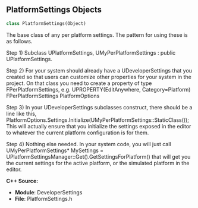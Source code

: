 ## PlatformSettings Objects

```python
class PlatformSettings(Object)
```

The base class of any per platform settings.  The pattern for using these is as follows.

Step 1) Subclass UPlatformSettings, UMyPerPlatformSettings : public UPlatformSettings.

Step 2) For your system should already have a UDeveloperSettings that you created so that
        users can customize other properties for your system in the project.  On that class
        you need to create a property of type FPerPlatformSettings, e.g.
        UPROPERTY(EditAnywhere, Category=Platform)
        FPerPlatformSettings PlatformOptions

Step 3) In your UDeveloperSettings subclasses construct, there should be a line like this,
        PlatformOptions.Settings.Initialize(UMyPerPlatformSettings::StaticClass());
        This will actually ensure that you initialize the settings exposed in the editor to whatever
        the current platform configuration is for them.

Step 4) Nothing else needed.  In your system code, you will just call
        UMyPerPlatformSettings* MySettings = UPlatformSettingsManager::Get().GetSettingsForPlatform<UMyPerPlatformSettings>()
        that will get you the current settings for the active platform, or the simulated platform in the editor.

**C++ Source:**

- **Module**: DeveloperSettings
- **File**: PlatformSettings.h

<a id="unreal.LiveLinkSourceSettings"></a>